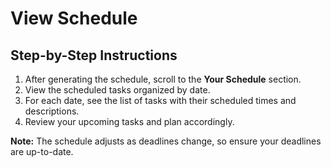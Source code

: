# View Schedule

## Step-by-Step Instructions

1. After generating the schedule, scroll to the **Your Schedule** section.
2. View the scheduled tasks organized by date.
3. For each date, see the list of tasks with their scheduled times and descriptions.
4. Review your upcoming tasks and plan accordingly.

**Note:** The schedule adjusts as deadlines change, so ensure your deadlines are up-to-date.